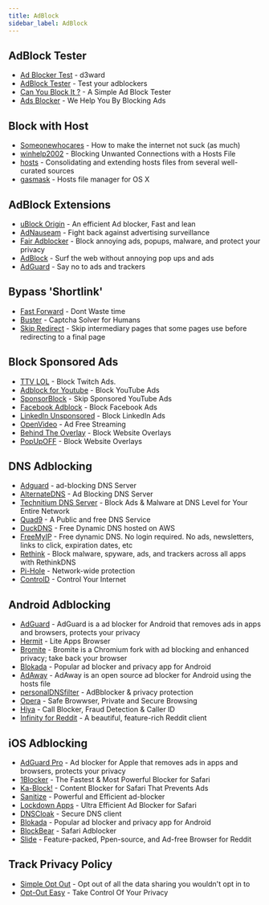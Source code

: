 ```yaml
---
title: AdBlock
sidebar_label: AdBlock
---
```


## AdBlock Tester
- [Ad Blocker Test](https://d3ward.github.io/toolz/adblock) - d3ward
- [AdBlock Tester](https://adblock-tester.com) - Test your adblockers
- [Can You Block It ?](https://canyoublockit.com) - A Simple Ad Block Tester
- [Ads Blocker](https://ads-blocker.com) - We Help You By Blocking Ads

## Block with Host
- [Someonewhocares](https://someonewhocares.org/hosts) - How to make the internet not suck (as much)
- [winhelp2002](https://winhelp2002.mvps.org/hosts.htm) - Blocking Unwanted Connections with a Hosts File
- [hosts](https://github.com/StevenBlack/hosts) - Consolidating and extending hosts files from several well-curated sources
- [gasmask](https://github.com/2ndalpha/gasmask) - Hosts file manager for OS X

## AdBlock Extensions
- [uBlock Origin](https://github.com/gorhill/uBlock#installation) - An efficient Ad blocker, Fast and lean
- [AdNauseam](https://adnauseam.io) - Fight back against advertising surveillance
- [Fair Adblocker](https://chrome.google.com/webstore/detail/fair-adblocker/lgblnfidahcdcjddiepkckcfdhpknnjh) - Block annoying ads, popups, malware, and protect your privacy
- [AdBlock](https://getadblock.com) - Surf the web without annoying pop ups and ads
- [AdGuard](https://adguard.com/en/adguard-browser-extension/overview.html) - Say no to ads and trackers

## Bypass 'Shortlink'
- [Fast Forward](https://fastforward.team/install) - Dont Waste time
- [Buster](https://github.com/dessant/buster) - Captcha Solver for Humans
- [Skip Redirect](https://github.com/sblask/webextension-skip-redirect) - Skip intermediary pages that some pages use before redirecting to a final page

## Block Sponsored Ads
- [TTV LOL](https://ttv.lol) - Block Twitch Ads.
- [Adblock for Youtube](https://sites.google.com/view/adblock-for-yt/index) - Block YouTube Ads
- [SponsorBlock](https://sponsor.ajay.app/) - Skip Sponsored YouTube Ads
- [Facebook Adblock](https://github.com/facebook-adblock/facebook_adblock) - Block Facebook Ads
- [LinkedIn Unsponsored](https://greasyfork.org/en/scripts/379003-linkedin-unsponsored) - Block LinkedIn Ads
- [OpenVideo](https://openvideofs.github.io) - Ad Free Streaming
- [Behind The Overlay](https://github.com/NicolaeNMV/BehindTheOverlay) - Block Website Overlays
- [PopUpOFF](https://romanisthere.github.io/PopUpOFF-Website) - Block Website Overlays

## DNS Adblocking
- [Adguard](https://adguard-dns.io) - ad-blocking DNS Server
- [AlternateDNS](https://alternate-dns.com) - Ad Blocking DNS Server
- [Technitium DNS Server](https://technitium.com/dns) - Block Ads & Malware at DNS Level for Your Entire Network
- [Quad9](https://quad9.net/support/set-up-guides/) - A Public and free DNS Service
- [DuckDNS](https://www.duckdns.org/install.jsp) - Free Dynamic DNS hosted on AWS
- [FreeMyIP](https://freemyip.com) - Free dynamic DNS. No login required. No ads, newsletters, links to click, expiration dates, etc
- [Rethink](https://rethinkdns.com) - Block malware, spyware, ads, and trackers across all apps with RethinkDNS
- [Pi-Hole](https://pi-hole.net) - Network-wide protection
- [ControlD](https://controld.com) - Control Your Internet

## Android Adblocking
- [AdGuard](https://adguard.com/en/adguard-android/overview.html) - AdGuard is a ad blocker for Android that removes ads in apps and browsers, protects your privacy
- [Hermit](https://play.google.com/store/apps/details?id=com.chimbori.hermitcrab) - Lite Apps Browser
- [Bromite](https://www.bromite.org) - Bromite is a Chromium fork with ad blocking and enhanced privacy; take back your browser
- [Blokada](https://blokada.org/#download) - Popular ad blocker and privacy app for Android
- [AdAway](https://f-droid.org/packages/org.adaway) - AdAway is an open source ad blocker for Android using the hosts file
- [personalDNSfilter](https://play.google.com/store/apps/details?id=dnsfilter.android) - AdBblocker & privacy protection
- [Opera](https://play.google.com/store/apps/details?id=com.opera.browser) - Safe Browwser, Private and Secure Browsing
- [Hiya](https://play.google.com/store/apps/details?id=com.webascender.callerid) - Call Blocker, Fraud Detection & Caller ID
- [Infinity for Reddit](https://f-droid.org/en/packages/ml.docilealligator.infinityforreddit) - A beautiful, feature-rich Reddit client

## iOS Adblocking
- [AdGuard Pro](https://apps.apple.com/app/id1047223162) - Ad blocker for Apple that removes ads in apps and browsers, protects your privacy
- [1Blocker](https://apps.apple.com/app/id1365531024) - The Fastest & Most Powerful Blocker for Safari
- [Ka-Block!](https://apps.apple.com/app/id1037173557) - Content Blocker for Safari That Prevents Ads
- [Sanitize](https://apps.apple.com/app/id1048309542) - Powerful and Efficient ad-blocker
- [Lockdown Apps](https://apps.apple.com/id1469783711) - Ultra Efficient Ad Blocker for Safari
- [DNSCloak](https://apps.apple.com/app/id1452162351) - Secure DNS client
- [Blokada](https://apps.apple.com/app/id1508341781) - Popular ad blocker and privacy app for Android
- [BlockBear](https://apps.apple.com/ca/app/id1023924541) - Safari Adblocker
- [Slide](https://apps.apple.com/us/app/slide-for-reddit/id1260626828) - Feature-packed, Ppen-source, and Ad-free Browser for Reddit

## Track Privacy Policy
- [Simple Opt Out](https://simpleoptout.com) - Opt out of all the data sharing you wouldn't opt in to
- [Opt-Out Easy](https://optouteasy.isr.cmu.edu) - Take Control Of Your Privacy
